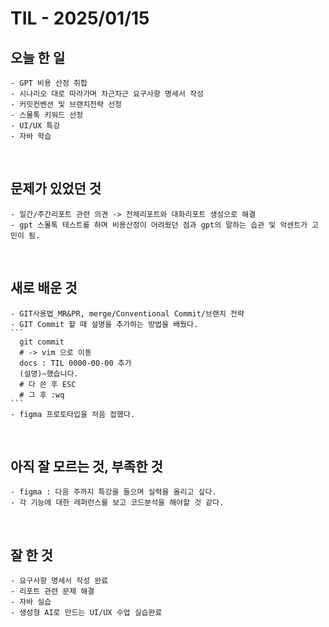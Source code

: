 # TIL - 2025/01/15


## 오늘 한 일
    - GPT 비용 산정 취합
    - 시나리오 대로 따라가며 차근차근 요구사항 명세서 작성 
    - 커밋컨벤션 및 브랜치전략 선정
    - 스몰톡 키워드 선정
    - UI/UX 특강
    - 자바 학습
<br>

## 문제가 있었던 것
    - 일간/주간리포트 관련 의견 -> 전체리포트와 대화리포트 생성으로 해결
    - gpt 스몰톡 테스트를 하며 비용산정이 어려웠던 점과 gpt의 말하는 습관 및 악센트가 고민이 됨.

<br>

## 새로 배운 것
    - GIT사용법_MR&PR, merge/Conventional Commit/브랜치 전략
    - GIT Commit 할 때 설명을 추가하는 방법을 배웠다.
    ```
      git commit
      # -> vim 으로 이동
      docs : TIL 0000-00-00 추가
      (설명)~했습니다.
      # 다 쓴 후 ESC
      # 그 후 :wq
    ```
    - figma 프로토타입을 처음 접했다.
<br>

## 아직 잘 모르는 것, 부족한 것
    - figma : 다음 주까지 특강을 들으며 실력을 올리고 싶다.
    - 각 기능에 대한 레퍼런스를 보고 코드분석을 해야할 것 같다.

<br>

## 잘 한 것
    - 요구사항 명세서 작성 완료
    - 리포트 관련 문제 해결
    - 자바 실습
    - 생성형 AI로 만드는 UI/UX 수업 실습완료
